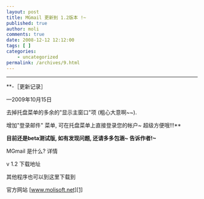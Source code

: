 ```yaml
---
layout: post
title: MGmail 更新到 1.2版本 !~
published: true
author: moli
comments: true
date: 2008-12-12 12:12:00
tags: [ ]
categories:
    - uncategorized
permalink: /archives/9.html
---
```

****

**-［更新记录］
  
&#8212;2009年10月15日
  
去掉托盘菜单的多余的"显示主窗口"项 (粗心大意啊~~).
  
增加"登录邮件" 菜单, 可在托盘菜单上直接登录您的帐户~ 超级方便哦!!!**

**目前还是beta测试版, 如有发现问题, 还请多多包涵~ 告诉作者!~**

MGmail 是什么? 详情

v 1.2 下载地址 

其他程序也可以到这里下载到 

官方网站 [www.molisoft.net][1]

 [1]: http://www.molisoft.net/
